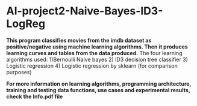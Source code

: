 # AI-project2-Naive-Bayes-ID3-LogReg

**This program classifies movies from the imdb dataset as positive/negative using machine learning algorithms. 
Then it produces learning curves and tables from the data produced.**
The four learning algorithms used:
1)Bernoulli Naive bayes 
2) ID3 decision tree classifier 
3) Logistic regression 
4) Logistic regression by sklearn (for comparison purposes)


**For more information on learning algorithms, programming architecture, training and testing data functions, use cases and experimental results, check the Info.pdf file**
